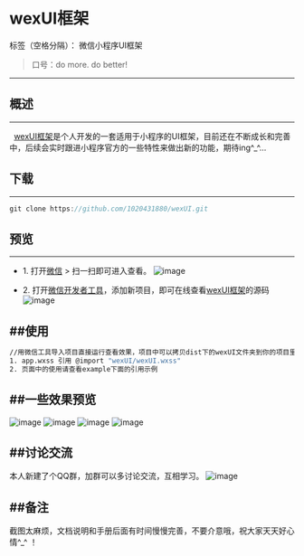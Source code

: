 # wexUI框架

标签（空格分隔）： 微信小程序UI框架
> 口号：do more. do better!

---
## 概述
------
&nbsp;&nbsp;[wexUI框架](https://github.com/1020431880/wexUI.git)是个人开发的一套适用于小程序的UI框架，目前还在不断成长和完善中，后续会实时跟进小程序官方的一些特性来做出新的功能，期待ing^_^...

## 下载
------
```js
git clone https://github.com/1020431880/wexUI.git
```
## 预览
------
* 1.&nbsp;打开[微信](https://weixin.qq.com/) > 扫一扫即可进入查看。
![image](http://i2.bvimg.com/638261/757a20b8cd8ca493t.jpg)

* 2.&nbsp;打开[微信开发者工具](https://mp.weixin.qq.com/debug/wxadoc/dev/devtools/download.html)，添加新项目，即可在线查看[wexUI框架](https://github.com/1020431880/wexUI.git)的源码
![image](http://i2.bvimg.com/638261/8c3ff030bb804257t.jpg)

##**使用**
------

``` bash
//用微信工具导入项目直接运行查看效果，项目中可以拷贝dist下的wexUI文件夹到你的项目里
1. app.wxss 引用 @import "wexUI/wexUI.wxss"
2. 页面中的使用请查看example下面的引用示例
```
##**一些效果预览**
------
![image](http://i2.bvimg.com/638261/f716b9998934d93et.jpg)
![image](http://i2.bvimg.com/638261/91eaadf6d276376ft.jpg)
![image](http://i2.bvimg.com/638261/94e4bf2cbd0a354et.jpg)
![image](http://i2.bvimg.com/638261/726f795d6e8d4f11t.jpg)

##**讨论交流**
------
本人新建了个QQ群，加群可以多讨论交流，互相学习。
![image](http://i2.bvimg.com/638261/d7973da7f4e04f75t.jpg)


##**备注**
------
截图太麻烦，文档说明和手册后面有时间慢慢完善，不要介意哦，祝大家天天好心情^_^ ！


